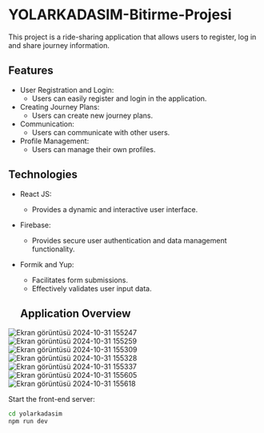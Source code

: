 # YOLARKADASIM-Bitirme-Projesi
This project is a ride-sharing application that allows users to register, log in and share journey information.
## Features
- User Registration and Login:
  - Users can easily register and login in the application.
- Creating Journey Plans:
  - Users can create new journey plans.
- Communication: 
  - Users can communicate with other users.
- Profile Management: 
  - Users can manage their own profiles.

## Technologies
- React JS:
  - Provides a dynamic and interactive user interface.
- Firebase:
  - Provides secure user authentication and data management functionality.
- Formik and Yup:
  - Facilitates form submissions.
  - Effectively validates user input data.

  ## Application Overview
![Ekran görüntüsü 2024-10-31 155247](https://github.com/user-attachments/assets/732747fa-e20b-406b-863f-4d8346d2f3e4)
![Ekran görüntüsü 2024-10-31 155259](https://github.com/user-attachments/assets/08ebe6da-a38c-4c35-a65c-3df88774763a)
![Ekran görüntüsü 2024-10-31 155309](https://github.com/user-attachments/assets/c0c144d4-09a0-4e7a-ba62-6b8a37bffc95)
![Ekran görüntüsü 2024-10-31 155328](https://github.com/user-attachments/assets/988aeebc-28f7-4391-8886-e19eb3ff8ef9)
![Ekran görüntüsü 2024-10-31 155337](https://github.com/user-attachments/assets/b1c13804-0ace-4aa2-82fd-1c00665bb90c)
![Ekran görüntüsü 2024-10-31 155605](https://github.com/user-attachments/assets/a1037f75-5c50-4d9f-9e69-a207da181d09)
![Ekran görüntüsü 2024-10-31 155618](https://github.com/user-attachments/assets/9b688985-de00-488c-812a-9a354dd5844b)

Start the front-end server:

```bash
cd yolarkadasim
npm run dev
```
